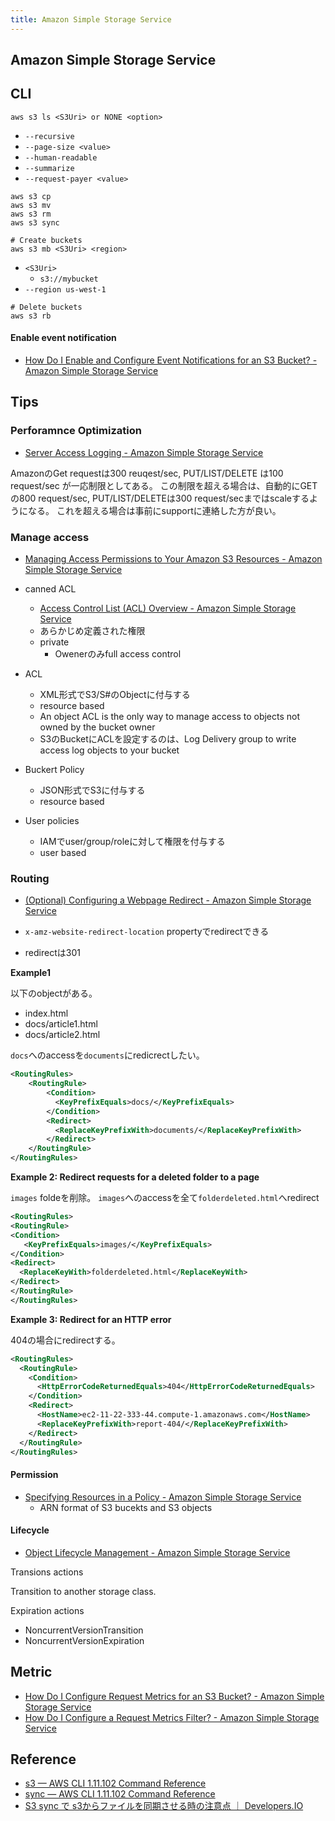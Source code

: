```yaml
---
title: Amazon Simple Storage Service
---
```


## Amazon Simple Storage Service

## CLI

```
aws s3 ls <S3Uri> or NONE <option>
```

* `--recursive`
* `--page-size <value>`
* `--human-readable`
* `--summarize`
* `--request-payer <value>`

```
aws s3 cp
aws s3 mv
aws s3 rm
aws s3 sync
```

```
# Create buckets
aws s3 mb <S3Uri> <region>
```

* `<S3Uri>`
    * `s3://mybucket`
* `--region us-west-1`

```
# Delete buckets
aws s3 rb
```

#### Enable event notification
* [How Do I Enable and Configure Event Notifications for an S3 Bucket? \- Amazon Simple Storage Service](https://docs.aws.amazon.com/AmazonS3/latest/user-guide/enable-event-notifications.html)

## Tips

### Perforamnce Optimization
* [Server Access Logging - Amazon Simple Storage Service](https://docs.aws.amazon.com/AmazonS3/latest/dev/ServerLogs.html)

AmazonのGet requestは300 reuqest/sec, PUT/LIST/DELETE は100 request/sec が一応制限としてある。
この制限を超える場合は、自動的にGETの800 request/sec, PUT/LIST/DELETEは300 request/secまではscaleするようになる。
これを超える場合は事前にsupportに連絡した方が良い。

### Manage access
* [Managing Access Permissions to Your Amazon S3 Resources - Amazon Simple Storage Service](http://docs.aws.amazon.com/AmazonS3/latest/dev/s3-access-control.html)


* canned ACL
    * [Access Control List (ACL) Overview - Amazon Simple Storage Service](https://docs.aws.amazon.com/AmazonS3/latest/dev/acl-overview.html#canned-acl)
    * あらかじめ定義された権限
    * private
        * Owenerのみfull access control
* ACL
    * XML形式でS3/S#のObjectに付与する
    * resource based
    * An object ACL is the only way to manage access to objects not owned by the bucket owner
    * S3のBucketにACLを設定するのは、Log Delivery group to write access log objects to your bucket 
* Buckert Policy
    * JSON形式でS3に付与する
    * resource based
* User policies
    * IAMでuser/group/roleに対して権限を付与する
    * user based

### Routing
* [(Optional) Configuring a Webpage Redirect - Amazon Simple Storage Service](http://docs.aws.amazon.com/AmazonS3/latest/dev/how-to-page-redirect.html)

* `x-amz-website-redirect-location` propertyでredirectできる
* redirectは301


**Example1**

以下のobjectがある。

* index.html
* docs/article1.html
* docs/article2.html

`docs`へのaccessを`documents`にredicrectしたい。

```xml
<RoutingRules>
    <RoutingRule>
        <Condition>
          <KeyPrefixEquals>docs/</KeyPrefixEquals>
        </Condition>
        <Redirect>
          <ReplaceKeyPrefixWith>documents/</ReplaceKeyPrefixWith>
        </Redirect>
    </RoutingRule>
</RoutingRules>
```

**Example 2: Redirect requests for a deleted folder to a page**

`images` foldeを削除。
`images`へのaccessを全て`folderdeleted.html`へredirect

```xml
<RoutingRules>
<RoutingRule>
<Condition>
   <KeyPrefixEquals>images/</KeyPrefixEquals>
</Condition>
<Redirect>
  <ReplaceKeyWith>folderdeleted.html</ReplaceKeyWith>
</Redirect>
</RoutingRule>
</RoutingRules>
```

**Example 3: Redirect for an HTTP error**

404の場合にredirectする。

```xml
<RoutingRules>
  <RoutingRule>
    <Condition>
      <HttpErrorCodeReturnedEquals>404</HttpErrorCodeReturnedEquals>
    </Condition>
    <Redirect>
      <HostName>ec2-11-22-333-44.compute-1.amazonaws.com</HostName>
      <ReplaceKeyPrefixWith>report-404/</ReplaceKeyPrefixWith>
    </Redirect>
  </RoutingRule>
</RoutingRules>
```

#### Permission
* [Specifying Resources in a Policy \- Amazon Simple Storage Service](https://docs.aws.amazon.com/AmazonS3/latest/dev/s3-arn-format.html)
    - ARN format of S3 bucekts and S3 objects


#### Lifecycle
* [Object Lifecycle Management \- Amazon Simple Storage Service](https://docs.aws.amazon.com/AmazonS3/latest/dev/object-lifecycle-mgmt.html)


Transions actions

Transition to another storage class.

Expiration actions

* NoncurrentVersionTransition
* NoncurrentVersionExpiration


## Metric
- [How Do I Configure Request Metrics for an S3 Bucket? \- Amazon Simple Storage Service](https://docs.aws.amazon.com/AmazonS3/latest/user-guide/configure-metrics.html)
- [How Do I Configure a Request Metrics Filter? \- Amazon Simple Storage Service](https://docs.aws.amazon.com/AmazonS3/latest/user-guide/configure-metrics-filter.html)


## Reference
* [s3 — AWS CLI 1.11.102 Command Reference](http://docs.aws.amazon.com/cli/latest/reference/s3/)
* [sync — AWS CLI 1.11.102 Command Reference](http://docs.aws.amazon.com/cli/latest/reference/s3/sync.html)
* [S3 sync で s3からファイルを同期させる時の注意点 ｜ Developers.IO](http://dev.classmethod.jp/cloud/aws/s3-sync-exact-timestamps/)
